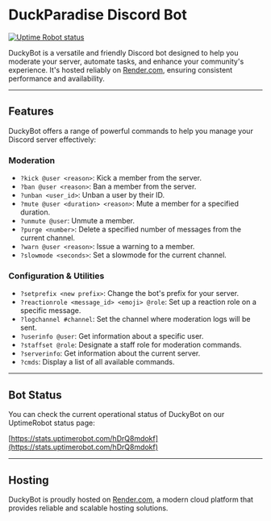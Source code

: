 # DuckParadise Discord Bot

[![Uptime Robot status](https://img.shields.io/badge/status-view_bot_status-red)](https://stats.uptimerobot.com/hDrQ8mdokf)

DuckyBot is a versatile and friendly Discord bot designed to help you moderate your server, automate tasks, and enhance your community's experience. It's hosted reliably on [Render.com](https://render.com), ensuring consistent performance and availability.

---

## Features

DuckyBot offers a range of powerful commands to help you manage your Discord server effectively:

### Moderation

* `?kick @user <reason>`: Kick a member from the server.
* `?ban @user <reason>`: Ban a member from the server.
* `?unban <user_id>`: Unban a user by their ID.
* `?mute @user <duration> <reason>`: Mute a member for a specified duration.
* `?unmute @user`: Unmute a member.
* `?purge <number>`: Delete a specified number of messages from the current channel.
* `?warn @user <reason>`: Issue a warning to a member.
* `?slowmode <seconds>`: Set a slowmode for the current channel.

### Configuration & Utilities

* `?setprefix <new prefix>`: Change the bot's prefix for your server.
* `?reactionrole <message_id> <emoji> @role`: Set up a reaction role on a specific message.
* `?logchannel #channel`: Set the channel where moderation logs will be sent.
* `?userinfo @user`: Get information about a specific user.
* `?staffset @role`: Designate a staff role for moderation commands.
* `?serverinfo`: Get information about the current server.
* `?cmds`: Display a list of all available commands.

---

## Bot Status

You can check the current operational status of DuckyBot on our UptimeRobot status page:

[https://stats.uptimerobot.com/hDrQ8mdokf](https://stats.uptimerobot.com/hDrQ8mdokf)

---

## Hosting

DuckyBot is proudly hosted on [Render.com](https://render.com), a modern cloud platform that provides reliable and scalable hosting solutions.
